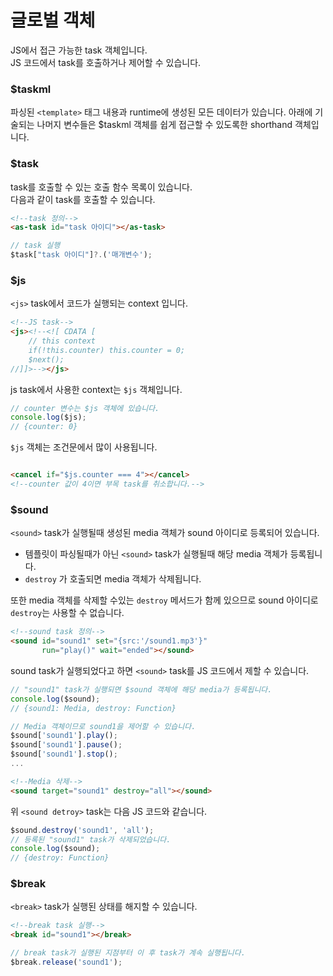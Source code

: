 # 글로벌 객체

JS에서 접근 가능한 task 객체입니다.  
JS 코드에서 task를 호출하거나 제어할 수 있습니다.

### $taskml

파싱된 `<template>` 태그 내용과 runtime에 생성된 모든 데이터가 있습니다.
아래에 기술되는 나머지 변수들은 $taskml 객체를 쉽게 접근할 수 있도록한 shorthand 객체입니다.

### $task

task를 호출할 수 있는 호출 함수 목록이 있습니다.  
다음과 같이 task를 호출할 수 있습니다.

```html
<!--task 정의-->
<as-task id="task 아이디"></as-task>
```

```javascript
// task 실행
$task["task 아이디"]?.('매개변수');
```

### $js

`<js>` task에서 코드가 실행되는 context 입니다.

```html
<!--JS task-->
<js><!--<![ CDATA [
    // this context
    if(!this.counter) this.counter = 0;
    $next();
//]]>--></js>
```

js task에서 사용한 context는 `$js` 객체입니다.

```javascript
// counter 변수는 $js 객체에 있습니다.
console.log($js);
// {counter: 0}
```

`$js` 객체는 조건문에서 많이 사용됩니다.

```html

<cancel if="$js.counter === 4"></cancel>
<!--counter 값이 4이면 부목 task를 취소합니다.-->
```

### $sound

`<sound>` task가 실행될때 생성된 media 객체가 sound 아이디로 등록되어 있습니다.

* 템플릿이 파싱될때가 아닌 `<sound>` task가 실행될때 해당 media 객체가 등록됩니다.
* `destroy` 가 호출되면 media 객체가 삭제됩니다.

또한 media 객체를 삭제할 수있는 `destroy` 메서드가 함께 있으므로 sound 아이디로 `destroy`는 사용할 수 없습니다.

```html
<!--sound task 정의-->
<sound id="sound1" set="{src:'/sound1.mp3'}"
       run="play()" wait="ended"></sound>
```

sound task가 실행되었다고 하면 `<sound>` task를 JS 코드에서 제할 수 있습니다.

```javascript
// "sound1" task가 실행되면 $sound 객체에 해당 media가 등록됩니다.
console.log($sound);
// {sound1: Media, destroy: Function}

// Media 객체이므로 sound1을 제어할 수 있습니다.
$sound['sound1'].play();
$sound['sound1'].pause();
$sound['sound1'].stop();
...
```

```html
<!--Media 삭제-->
<sound target="sound1" destroy="all"></sound>
```

위 `<sound detroy>` task는 다음 JS 코드와 같습니다.

```javascript
$sound.destroy('sound1', 'all');
// 등록된 "sound1" task가 삭제되었습니다.
console.log($sound);
// {destroy: Function}
```

### $break

`<break>` task가 실행된 상태를 해지할 수 있습니다.

```html
<!--break task 실행-->
<break id="sound1"></break>
```

```javascript
// break task가 실행된 지점부터 이 후 task가 계속 실행됩니다.
$break.release('sound1');
```





























